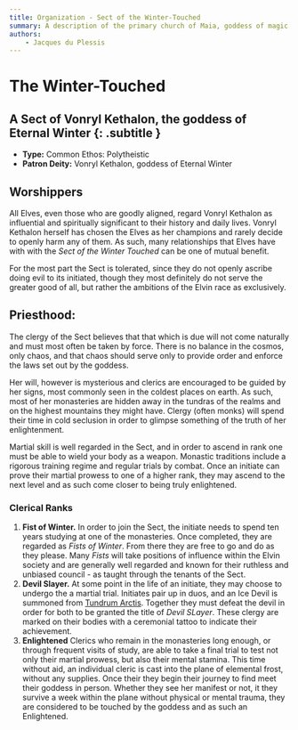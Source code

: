 ```yaml
---
title: Organization - Sect of the Winter-Touched
summary: A description of the primary church of Maia, goddess of magic.
authors:
    - Jacques du Plessis
---
```

# The Winter-Touched
## A Sect of Vonryl Kethalon, the goddess of Eternal Winter {: .subtitle }

* **Type:** Common Ethos: Polytheistic
* **Patron Deity:** Vonryl Kethalon, goddess of Eternal Winter

## Worshippers
All Elves, even those who are goodly aligned, regard Vonryl Kethalon as influential and spiritually significant to their history and daily lives.  Vonryl Kethalon herself has chosen the Elves as her champions and rarely decide to openly harm any of them.  As such, many relationships that Elves have with with the _Sect of the Winter Touched_ can be one of mutual benefit.

For the most part the Sect is tolerated, since they do not openly ascribe doing evil to its initiated, though they most definitely do not serve the greater good of all, but rather the ambitions of the Elvin race as exclusively.

## Priesthood: 
The clergy of the Sect believes that that which is due will not come naturally and must most often be taken by force.  There is no balance in the cosmos, only chaos, and that chaos should serve only to provide order and enforce the laws set out by the goddess.

Her will, however is mysterious and clerics are encouraged to be guided by her signs, most commonly seen in the coldest places on earth.  As such, most of her monasteries are hidden away in the tundras of the realms and on the highest mountains they might have.  Clergy (often monks) will spend their time in cold seclusion in order to glimpse something of the truth of her enlightenment.

Martial skill is well regarded in the Sect, and in order to ascend in rank one must be able to wield your body as a weapon.  Monastic traditions include a rigorous training regime and regular trials by combat.  Once an initiate can prove their martial prowess to one of a higher rank, they may ascend to the next level and as such come closer to being truly enlightened.

### Clerical Ranks
1. **Fist of Winter.** In order to join the Sect, the initiate needs to spend ten years studying at one of the monasteries.  Once completed, they are regarded as _Fists of Winter_.  From there they are free to go and do as they please.  Many _Fists_ will take positions of influence within the Elvin society and are generally well regarded and known for their ruthless and unbiased council - as taught through the tenants of the Sect.
2. **Devil Slayer.** At some point in the life of an initiate, they may choose to undergo the a martial trial. Initiates pair up in duos, and an Ice Devil is summoned from [Tundrum Arctis](/cosmology/planes/tundrum_arctis).  Together they must defeat the devil in order for both to be granted the title of _Devil SLayer_.  These clergy are marked on their bodies with a ceremonial tattoo to indicate their achievement.
3. **Enlightened** Clerics who remain in the monasteries long enough, or through frequent visits of study, are able to take a final trial to test not only their martial prowess, but also their mental stamina. This time without aid, an individual cleric is cast into the plane of elemental frost, without any supplies.  Once their they begin their journey to find meet their goddess in person.  Whether they see her manifest or not, it they survive a week within the plane without physical or mental trauma, they are considered to be touched by the goddess and as such an Enlightened.
